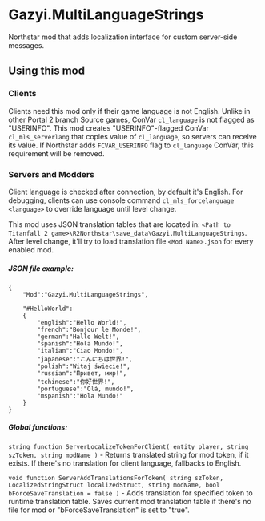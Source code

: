 # Gazyi.MultiLanguageStrings
Northstar mod that adds localization interface for custom server-side messages.

## Using this mod
### Clients
Clients need this mod only if their game language is not English.
Unlike in other Portal 2 branch Source games, ConVar `cl_language` is not flagged as "USERINFO". This mod creates "USERINFO"-flagged ConVar `cl_mls_serverlang` that copies value of `cl_language`, so servers can receive its value. 
If Northstar adds `FCVAR_USERINFO` flag to `cl_language` ConVar, this requirement will be removed.

### Servers and Modders
Client language is checked after connection, by default it's English. For debugging, clients can use console command `cl_mls_forcelanguage <language>` to override language until level change.

This mod uses JSON translation tables that are located in: `<Path to Titanfall 2 game>\R2Northstar\save_data\Gazyi.MultiLanguageStrings`. After level change, it'll try to load translation file `<Mod Name>.json` for every enabled mod.
##### JSON file example:
```
{
    "Mod":"Gazyi.MultiLanguageStrings",

    "#HelloWorld":
    {
        "english":"Hello World!",
        "french":"Bonjour le Monde!",
        "german":"Hallo Welt!",
        "spanish":"Hola Mundo!",
        "italian":"Ciao Mondo!",
        "japanese":"こんにちは世界!",
        "polish":"Witaj świecie!",
        "russian":"Привет, мир!",
        "tchinese":"你好世界!",
        "portuguese":"Olá, mundo!",
        "mspanish":"Hola Mundo!"
    }
}
```

##### Global functions:
`string function ServerLocalizeTokenForClient( entity player, string szToken, string modName )` - Returns translated string for mod token, if it exists. If there's no translation for client language, fallbacks to English.

`void function ServerAddTranslationsForToken( string szToken, LocalizedStringStruct localizedStruct, string modName, bool bForceSaveTranslation = false )` - Adds translation for specified token to runtime translation table. Saves current mod translation table if there's no file for mod or "bForceSaveTranslation" is set to "true".
